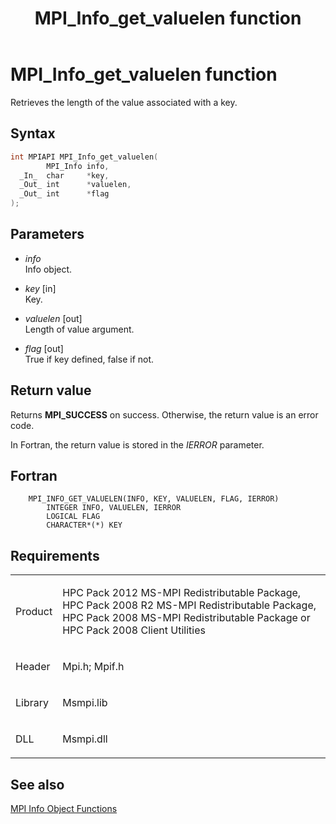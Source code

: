 ﻿---
title: MPI_Info_get_valuelen function
TOCTitle: MPI_Info_get_valuelen function
ms:assetid: b6538c37-3671-4ad0-89d3-db824c918b67
ms:mtpsurl: https://msdn.microsoft.com/en-us/library/Dn473416(v=VS.85)
ms:contentKeyID: 59360952
ms.date: 03/28/2018
mtps_version: v=VS.85
f1_keywords:
- MPI_INFO_GET_VALUELEN
- mpif/MPI_Info_get_valuelen
- mpi/MPI_INFO_GET_VALUELEN
dev_langs:
- C++
- C
---

# MPI\_Info\_get\_valuelen function

Retrieves the length of the value associated with a key.

## Syntax

``` c++
int MPIAPI MPI_Info_get_valuelen(
        MPI_Info info,
  _In_  char     *key,
  _Out_ int      *valuelen,
  _Out_ int      *flag
);
```

## Parameters

  - *info*  
    Info object.

  - *key* \[in\]  
    Key.

  - *valuelen* \[out\]  
    Length of value argument.

  - *flag* \[out\]  
    True if key defined, false if not.

## Return value

Returns **MPI\_SUCCESS** on success. Otherwise, the return value is an error code.

In Fortran, the return value is stored in the *IERROR* parameter.

## Fortran

``` FORTRAN
    MPI_INFO_GET_VALUELEN(INFO, KEY, VALUELEN, FLAG, IERROR)
        INTEGER INFO, VALUELEN, IERROR
        LOGICAL FLAG
        CHARACTER*(*) KEY
```

## Requirements

<table>
<colgroup>
<col/>
<col/>
</colgroup>
<tbody>
<tr class="odd">
<td><p>Product</p></td>
<td><p>HPC Pack 2012 MS-MPI Redistributable Package, HPC Pack 2008 R2 MS-MPI Redistributable Package, HPC Pack 2008 MS-MPI Redistributable Package or HPC Pack 2008 Client Utilities</p></td>
</tr>
<tr class="even">
<td><p>Header</p></td>
<td>Mpi.h;
Mpif.h</td>
</tr>
<tr class="odd">
<td><p>Library</p></td>
<td>Msmpi.lib</td>
</tr>
<tr class="even">
<td><p>DLL</p></td>
<td>Msmpi.dll</td>
</tr>
</tbody>
</table>


## See also

[MPI Info Object Functions](mpi-info-object-functions.md)

